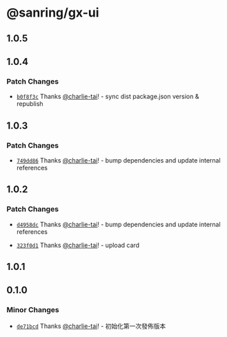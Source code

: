 # @sanring/gx-ui

## 1.0.5

## 1.0.4

### Patch Changes

- [`b0f8f3c`](https://github.com/jack755051/gxcella/commit/b0f8f3cb0962a17b5e9035dfc9602f73688268e1) Thanks [@charlie-tai](https://github.com/charlie-tai)! - sync dist package.json version & republish

## 1.0.3

### Patch Changes

- [`749dd86`](https://github.com/jack755051/gxcella/commit/749dd869d3d3a9550d7d4740a0b2a12488bd5f03) Thanks [@charlie-tai](https://github.com/charlie-tai)! - bump dependencies and update internal references

## 1.0.2

### Patch Changes

- [`d4958dc`](https://github.com/jack755051/gxcella/commit/d4958dc6741d299eaef81eaba0186501400fd603) Thanks [@charlie-tai](https://github.com/charlie-tai)! - bump dependencies and update internal references

- [`323f0d1`](https://github.com/jack755051/gxcella/commit/323f0d18ca03d68acbce615f09892532b841d359) Thanks [@charlie-tai](https://github.com/charlie-tai)! - upload card

## 1.0.1

## 0.1.0

### Minor Changes

- [`de71bcd`](https://github.com/jack755051/gxcella/commit/de71bcd959f97001265774d085ca94db621f75ec) Thanks [@charlie-tai](https://github.com/charlie-tai)! - 初始化第一次發佈版本
